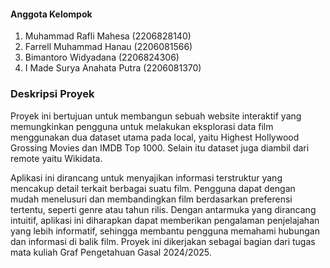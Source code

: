 #### Anggota Kelompok
1. Muhammad Rafli Mahesa (2206828140)
2. Farrell Muhammad Hanau (2206081566)
3. Bimantoro Widyadana (2206824306)
4. I Made Surya Anahata Putra (2206081370)

### Deskripsi Proyek
Proyek ini bertujuan untuk membangun sebuah website interaktif yang memungkinkan pengguna untuk melakukan eksplorasi data film menggunakan dua dataset utama pada local, yaitu Highest Hollywood Grossing Movies dan IMDB Top 1000. Selain itu dataset juga diambil dari remote yaitu Wikidata. <Br> 

Aplikasi ini dirancang untuk menyajikan informasi terstruktur yang mencakup detail terkait berbagai suatu film.
Pengguna dapat dengan mudah menelusuri dan membandingkan film berdasarkan preferensi tertentu, seperti genre atau tahun rilis. Dengan antarmuka yang dirancang intuitif, aplikasi ini diharapkan dapat memberikan pengalaman penjelajahan yang lebih informatif, sehingga membantu pengguna memahami hubungan dan informasi di balik film. Proyek ini dikerjakan sebagai bagian dari tugas mata kuliah Graf Pengetahuan Gasal 2024/2025.
